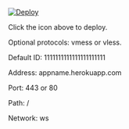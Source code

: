 [![Deploy](https://www.herokucdn.com/deploy/button.png)](https://dashboard.heroku.com/new?template=https://github.com/bianyichong/xray-heroku)

Click the icon above to deploy.

Optional protocols: vmess or vless.

Default ID: 1111111111111111111111

Address: appname.herokuapp.com

Port: 443 or 80

Path: /

Network: ws
